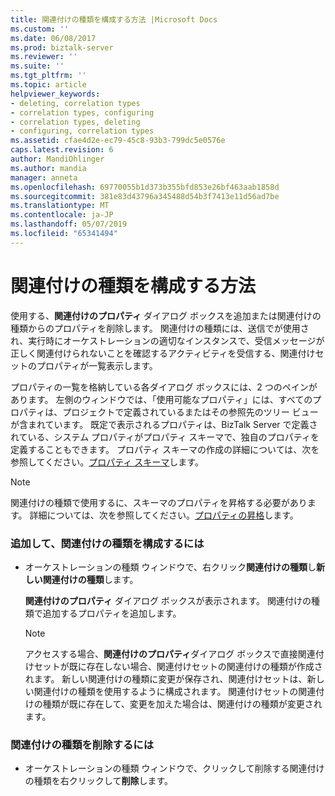```yaml
---
title: 関連付けの種類を構成する方法 |Microsoft Docs
ms.custom: ''
ms.date: 06/08/2017
ms.prod: biztalk-server
ms.reviewer: ''
ms.suite: ''
ms.tgt_pltfrm: ''
ms.topic: article
helpviewer_keywords:
- deleting, correlation types
- correlation types, configuring
- correlation types, deleting
- configuring, correlation types
ms.assetid: cfae4d2e-ec79-45c8-93b3-799dc5e0576e
caps.latest.revision: 6
author: MandiOhlinger
ms.author: mandia
manager: anneta
ms.openlocfilehash: 69770055b1d373b355bfd853e26bf463aab1858d
ms.sourcegitcommit: 381e83d43796a345488d54b3f7413e11d56ad7be
ms.translationtype: MT
ms.contentlocale: ja-JP
ms.lasthandoff: 05/07/2019
ms.locfileid: "65341494"
---
```

# <a name="how-to-configure-correlation-types"></a>関連付けの種類を構成する方法
使用する、**関連付けのプロパティ** ダイアログ ボックスを追加または関連付けの種類からのプロパティを削除します。 関連付けの種類には、送信でが使用され、実行時にオーケストレーションの適切なインスタンスで、受信メッセージが正しく関連付けられないことを確認するアクティビティを受信する、関連付けセットのプロパティが一覧表示します。  
  
 プロパティの一覧を格納している各ダイアログ ボックスには、2 つのペインがあります。 左側のウィンドウでは、「使用可能なプロパティ」には、すべてのプロパティは、プロジェクトで定義されているまたはその参照先のツリー ビューが含まれています。 既定で表示されるプロパティは、BizTalk Server で定義されている、システム プロパティがプロパティ スキーマで、独自のプロパティを定義することもできます。 プロパティ スキーマの作成の詳細については、次を参照してください。[プロパティ スキーマ](../core/property-schemas.md)します。  
  
> [!NOTE]
>  関連付けの種類で使用するに、スキーマのプロパティを昇格する必要があります。 詳細については、次を参照してください。[プロパティの昇格](../core/promoting-properties.md)します。  
  
### <a name="to-add-and-configure-a-correlation-type"></a>追加して、関連付けの種類を構成するには  
  
-   オーケストレーションの種類 ウィンドウで、右クリック**関連付けの種類**し**新しい関連付けの種類**します。  
  
     **関連付けのプロパティ** ダイアログ ボックスが表示されます。 関連付けの種類で追加するプロパティを追加します。  
  
    > [!NOTE]
    >  アクセスする場合、**関連付けのプロパティ**ダイアログ ボックスで直接関連付けセットが既に存在しない場合、関連付けセットの関連付けの種類が作成されます。 新しい関連付けの種類に変更が保存され、関連付けセットは、新しい関連付けの種類を使用するように構成されます。 関連付けセットの関連付けの種類が既に存在して、変更を加えた場合は、関連付けの種類が変更されます。  
  
### <a name="to-remove-a-correlation-type"></a>関連付けの種類を削除するには  
  
-   オーケストレーションの種類 ウィンドウで、クリックして削除する関連付けの種類を右クリックして**削除**します。